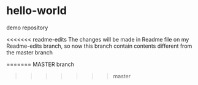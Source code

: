# hello-world
demo repository

<<<<<<< readme-edits
The changes will be made in Readme file
on my Readme-edits branch, 
so now this branch contain contents different 
from the master branch 

=======
MASTER branch  
>>>>>>> master
